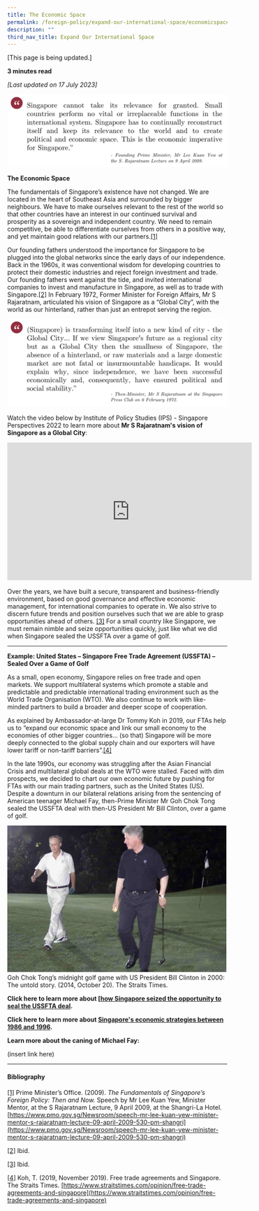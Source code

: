 ```yaml
---
title: The Economic Space
permalink: /foreign-policy/expand-our-international-space/economicspace/
description: ""
third_nav_title: Expand Our International Space
---
```

[This page is being updated.]

**3 minutes read**

*[Last updated on 17 July 2023]*

![](/images/lky%20speech%202009.png)

**The Economic Space**

The fundamentals of Singapore’s existence have not changed. We are located in the heart of Southeast Asia and surrounded by bigger neighbours. We have to make ourselves relevant to the rest of the world so that other countries have an interest in our continued survival and prosperity as a sovereign and independent country. We need to remain competitive, be able to differentiate ourselves from others in a positive way, and yet maintain good relations with our partners.[\[1\]](#_ftn1)

Our founding fathers understood the importance for Singapore to be plugged into the global networks since the early days of our independence. Back in the 1960s, it was conventional wisdom for developing countries to protect their domestic industries and reject foreign investment and trade. Our founding fathers went against the tide, and invited international companies to invest and manufacture in Singapore, as well as to trade with Singapore.[\[2\]](#_ftn2) In February 1972, Former Minister for Foreign Affairs, Mr S Rajaratnam, articulated his vision of Singapore as a “Global City”, with the world as our hinterland, rather than just an entrepot serving the region.

![](/images/rajaratnam%20global%20city%20speech%201972%20.png)

Watch the video below by Institute of Policy Studies (IPS) - Singapore Perspectives 2022 to learn more about **Mr S Rajaratnam's vision of Singapore as a Global City**:

<iframe width="560" height="315" src="https://www.youtube.com/embed/WrXxGUdY5jk" title="YouTube video player" frameborder="0" allow="accelerometer; autoplay; clipboard-write; encrypted-media; gyroscope; picture-in-picture" allowfullscreen=""></iframe>

Over the years, we have built a secure, transparent and business-friendly environment, based on good governance and effective economic management, for international companies to operate in. We also strive to discern future trends and position ourselves such that we are able to grasp opportunities ahead of others. [\[3\]](#_ftn3) For a small country like Singapore, we must remain nimble and seize opportunities quickly, just like what we did when Singapore sealed the USSFTA over a game of golf.

***
**Example: United States – Singapore Free Trade Agreement (USSFTA) – Sealed Over a Game of Golf**

As a small, open economy, Singapore relies on free trade and open markets. We support multilateral systems which promote a stable and predictable and predictable international trading environment such as the World Trade Organisation (WTO). We also continue to work with like-minded partners to build a broader and deeper scope of cooperation.

As explained by Ambassador-at-large Dr Tommy Koh in 2019, our FTAs help us to “expand our economic space and link our small economy to the economies of other bigger countries… (so that) Singapore will be more deeply connected to the global supply chain and our exporters will have lower tariff or non-tariff barriers”.[\[4\]](#_ftn4)

In the late 1990s, our economy was struggling after the Asian Financial Crisis and multilateral global deals at the WTO were stalled. Faced with dim prospects, we decided to chart our own economic future by pushing for FTAs with our main trading partners, such as the United States (US). Despite a downturn in our bilateral relations arising from the sentencing of American teenager Michael Fay, then-Prime Minister Mr Goh Chok Tong sealed the USSFTA deal with then-US President Mr Bill Clinton, over a game of golf.

![](/images/bill%20clinton.jpg)
Goh Chok Tong’s midnight golf game with US President Bill Clinton in 2000: The untold story. (2014, October 20). The Straits Times.

**Click here to learn more about [[how Singapore seized the opportunity to seal the USSFTA deal](https://www.sg101.gov.sg/economy/digging-deeper-case-studies/sgusfta).**

**Click here to learn more about [Singapore's economic strategies between 1986 and 1996](https://www.sg101.gov.sg/economy/growing-our-economy/1986/).**

**Learn more about the caning of Michael Fay:**

(insert link here)

* * *

#### Bibliography

[\[1\]](#_ftnref1) Prime Minister’s Office. (2009). _The Fundamentals of Singapore’s Foreign Policy: Then and Now._ Speech by Mr Lee Kuan Yew, Minister Mentor, at the S Rajaratnam Lecture, 9 April 2009, at the Shangri-La Hotel. [https://www.pmo.gov.sg/Newsroom/speech-mr-lee-kuan-yew-minister-mentor-s-rajaratnam-lecture-09-april-2009-530-pm-shangri](https://www.pmo.gov.sg/Newsroom/speech-mr-lee-kuan-yew-minister-mentor-s-rajaratnam-lecture-09-april-2009-530-pm-shangri)

[\[2\]](#_ftnref2) Ibid.

[\[3\]](#_ftnref3) Ibid.

[\[4\]](#_ftnref4) Koh, T. (2019, November 2019). Free trade agreements and Singapore. The Straits Times. [https://www.straitstimes.com/opinion/free-trade-agreements-and-singapore](https://www.straitstimes.com/opinion/free-trade-agreements-and-singapore)